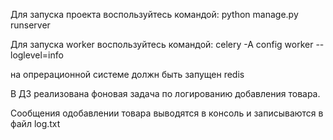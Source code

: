 Для запуска проекта воспользуйтесь командой: python manage.py runserver

Для запуска worker воспользуйтесь командой: celery -A config worker --loglevel=info

на опрерационной системе должн быть запущен redis

В ДЗ реализована фоновая задача по логированию добавления товара.

Сообщения одобавлении товара выводятся в консоль и записываются в файл log.txt 

